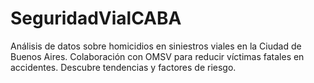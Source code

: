 # SeguridadVialCABA
Análisis de datos sobre homicidios en siniestros viales en la Ciudad de Buenos Aires. Colaboración con OMSV para reducir víctimas fatales en accidentes. Descubre tendencias y factores de riesgo.
